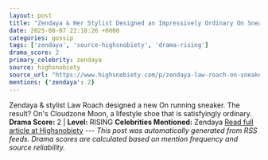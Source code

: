 ```yaml
---
layout: post
title: "Zendaya & Her Stylist Designed an Impressively Ordinary On Sneaker (Complimentary)"
date: 2025-08-07 22:18:26 +0000
categories: gossip
tags: ['zendaya', 'source-highsnobiety', 'drama-rising']
drama_score: 2
primary_celebrity: zendaya
source: highsnobiety
source_url: "https://www.highsnobiety.com/p/zendaya-law-roach-on-sneaker/"
mentions: {'zendaya': 2}
---
```


Zendaya & stylist Law Roach designed a new On running sneaker. The result? On's Cloudzone Moon, a lifestyle shoe that is satisfyingly ordinary. **Drama Score:** 2 | **Level:** RISING **Celebrities Mentioned:** Zendaya [Read full article at Highsnobiety](https://www.highsnobiety.com/p/zendaya-law-roach-on-sneaker/) --- *This post was automatically generated from RSS feeds. Drama scores are calculated based on mention frequency and source reliability.*